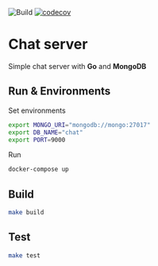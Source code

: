 ![Build](https://github.com/flaambe/chat/workflows/Build/badge.svg?branch=master)
[![codecov](https://codecov.io/gh/flaambe/chat/branch/master/graph/badge.svg)](https://codecov.io/gh/flaambe/chat)

# Chat server
Simple chat server with **Go** and **MongoDB**

## Run & Environments

Set environments
```bash
export MONGO_URI="mongodb://mongo:27017"
export DB_NAME="chat" 
export PORT=9000
```

Run
```bash
docker-compose up
```
## Build

```bash
make build
```

## Test

```bash
make test
```
